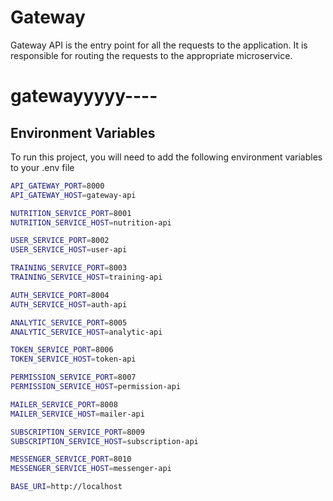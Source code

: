 # Gateway

Gateway API is the entry point for all the requests to the application. It is responsible for routing the requests to the appropriate microservice.

# gatewayyyyy----


## Environment Variables

To run this project, you will need to add the following environment variables to your .env file

```bash
API_GATEWAY_PORT=8000
API_GATEWAY_HOST=gateway-api

NUTRITION_SERVICE_PORT=8001
NUTRITION_SERVICE_HOST=nutrition-api

USER_SERVICE_PORT=8002
USER_SERVICE_HOST=user-api

TRAINING_SERVICE_PORT=8003
TRAINING_SERVICE_HOST=training-api

AUTH_SERVICE_PORT=8004
AUTH_SERVICE_HOST=auth-api

ANALYTIC_SERVICE_PORT=8005
ANALYTIC_SERVICE_HOST=analytic-api

TOKEN_SERVICE_PORT=8006
TOKEN_SERVICE_HOST=token-api

PERMISSION_SERVICE_PORT=8007
PERMISSION_SERVICE_HOST=permission-api

MAILER_SERVICE_PORT=8008
MAILER_SERVICE_HOST=mailer-api

SUBSCRIPTION_SERVICE_PORT=8009
SUBSCRIPTION_SERVICE_HOST=subscription-api

MESSENGER_SERVICE_PORT=8010
MESSENGER_SERVICE_HOST=messenger-api

BASE_URI=http://localhost
```